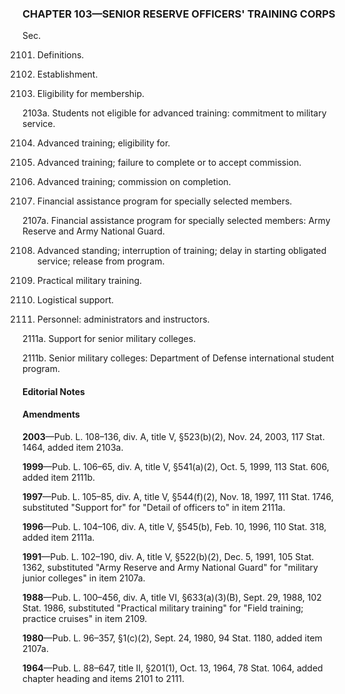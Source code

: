 ### **CHAPTER 103—SENIOR RESERVE OFFICERS' TRAINING CORPS** ###

Sec.

2101. Definitions.

2102. Establishment.

2103. Eligibility for membership.

2103a. Students not eligible for advanced training: commitment to military service.

2104. Advanced training; eligibility for.

2105. Advanced training; failure to complete or to accept commission.

2106. Advanced training; commission on completion.

2107. Financial assistance program for specially selected members.

2107a. Financial assistance program for specially selected members: Army Reserve and Army National Guard.

2108. Advanced standing; interruption of training; delay in starting obligated service; release from program.

2109. Practical military training.

2110. Logistical support.

2111. Personnel: administrators and instructors.

2111a. Support for senior military colleges.

2111b. Senior military colleges: Department of Defense international student program.

#### **Editorial Notes** ####

#### Amendments ####

**2003**—Pub. L. 108–136, div. A, title V, §523(b)(2), Nov. 24, 2003, 117 Stat. 1464, added item 2103a.

**1999**—Pub. L. 106–65, div. A, title V, §541(a)(2), Oct. 5, 1999, 113 Stat. 606, added item 2111b.

**1997**—Pub. L. 105–85, div. A, title V, §544(f)(2), Nov. 18, 1997, 111 Stat. 1746, substituted "Support for" for "Detail of officers to" in item 2111a.

**1996**—Pub. L. 104–106, div. A, title V, §545(b), Feb. 10, 1996, 110 Stat. 318, added item 2111a.

**1991**—Pub. L. 102–190, div. A, title V, §522(b)(2), Dec. 5, 1991, 105 Stat. 1362, substituted "Army Reserve and Army National Guard" for "military junior colleges" in item 2107a.

**1988**—Pub. L. 100–456, div. A, title VI, §633(a)(3)(B), Sept. 29, 1988, 102 Stat. 1986, substituted "Practical military training" for "Field training; practice cruises" in item 2109.

**1980**—Pub. L. 96–357, §1(c)(2), Sept. 24, 1980, 94 Stat. 1180, added item 2107a.

**1964**—Pub. L. 88–647, title II, §201(1), Oct. 13, 1964, 78 Stat. 1064, added chapter heading and items 2101 to 2111.